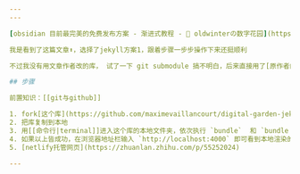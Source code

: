 ```yaml
---
---

[obsidian 目前最完美的免费发布方案 - 渐进式教程 - 🌲 oldwinterの数字花园](https://oldwinter.top/Calendar/%E5%B7%B2%E5%8F%91%E5%B8%83%E6%96%87%E7%AB%A0/obsidian+%E7%9B%AE%E5%89%8D%E6%9C%80%E5%AE%8C%E7%BE%8E%E7%9A%84%E5%85%8D%E8%B4%B9%E5%8F%91%E5%B8%83%E6%96%B9%E6%A1%88+-+%E6%B8%90%E8%BF%9B%E5%BC%8F%E6%95%99%E7%A8%8B)

我是看到了这篇文章⬆️，选择了jekyll方案1，跟着步骤一步步操作下来还挺顺利

不过我没有用文章作者改的库， 试了一下 git submodule 搞不明白，后来直接用了[原作者的库](https://github.com/maximevaillancourt/digital-garden-jekyll-template) 没有问题。

## 步骤

前置知识：[[git与github]]

1. fork[这个库](https://github.com/maximevaillancourt/digital-garden-jekyll-template)
2. 把库复制到本地
3. 用[[命令行|terminal]]进入这个库的本地文件夹，依次执行 `bundle`  和 `bundle exec jekyll serve`
4. 如果以上皆成功，在浏览器地址栏输入 `http://localhost:4000` 即可看到本地渲染的静态网页
5. [netlify托管网页](https://zhuanlan.zhihu.com/p/55252024)

---
```

